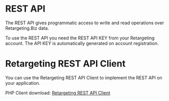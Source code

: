 # REST API
The REST API gives programmatic access to write and read operations over Retargeting.Biz data.

To use the REST API you need the REST API KEY from your Retargeting account. The API KEY is automatically generated on account registration.

# Retargeting REST API Client
You can use the Retargeting REST API Client to implement the REST API on your application.

PHP Client download: <a href="https://github.com/retargeting/REST-API-Client">Retargeting REST API Client</a>